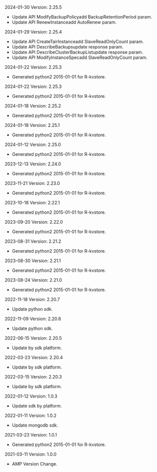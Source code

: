 2024-01-30 Version: 2.25.5
- Update API ModifyBackupPolicyadd BackupRetentionPeriod param.
- Update API RenewInstanceadd AutoRenew param.


2024-01-29 Version: 2.25.4
- Update API CreateTairInstanceadd SlaveReadOnlyCount param.
- Update API DescribeBackupsupdate response param.
- Update API DescribeClusterBackupListupdate response param.
- Update API ModifyInstanceSpecadd SlaveReadOnlyCount param.


2024-01-22 Version: 2.25.3
- Generated python2 2015-01-01 for R-kvstore.

2024-01-22 Version: 2.25.3
- Generated python2 2015-01-01 for R-kvstore.

2024-01-18 Version: 2.25.2
- Generated python2 2015-01-01 for R-kvstore.

2024-01-18 Version: 2.25.1
- Generated python2 2015-01-01 for R-kvstore.

2024-01-12 Version: 2.25.0
- Generated python2 2015-01-01 for R-kvstore.

2023-12-13 Version: 2.24.0
- Generated python2 2015-01-01 for R-kvstore.

2023-11-21 Version: 2.23.0
- Generated python2 2015-01-01 for R-kvstore.

2023-10-18 Version: 2.22.1
- Generated python2 2015-01-01 for R-kvstore.

2023-09-20 Version: 2.22.0
- Generated python2 2015-01-01 for R-kvstore.

2023-08-31 Version: 2.21.2
- Generated python2 2015-01-01 for R-kvstore.

2023-08-30 Version: 2.21.1
- Generated python2 2015-01-01 for R-kvstore.

2023-08-24 Version: 2.21.0
- Generated python2 2015-01-01 for R-kvstore.

2022-11-18 Version: 2.20.7
- Update python sdk.

2022-11-09 Version: 2.20.6
- Update python sdk.

2022-06-15 Version: 2.20.5
- Update by sdk platform.

2022-03-23 Version: 2.20.4
- Update by sdk platform.

2022-03-15 Version: 2.20.3
- Update by sdk platform.

2022-01-12 Version: 1.0.3
- Update sdk by platform.

2022-01-11 Version: 1.0.2
- Update mongodb sdk.

2021-03-23 Version: 1.0.1
- Generated python2 2015-01-01 for R-kvstore.

2021-03-11 Version: 1.0.0
- AMP Version Change.

